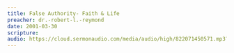 ```yaml
---
title: False Authority- Faith & Life
preacher: dr.-robert-l.-reymond
date: 2001-03-30
scripture: 
audio: https://cloud.sermonaudio.com/media/audio/high/822071450571.mp3?language=eng&download=true
---
```

